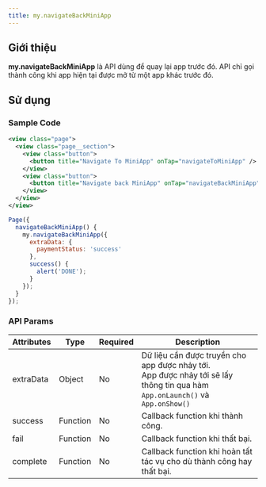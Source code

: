 ```yaml
---
title: my.navigateBackMiniApp
---
```


## Giới thiệu

**my.navigateBackMiniApp** là API dùng để quay lại app trước đó. API chỉ gọi thành công khi app hiện tại được mở từ một app khác trước đó.

## Sử dụng

### Sample Code

```xml
<view class="page">
  <view class="page__section">
    <view class="button">
      <button title="Navigate To MiniApp" onTap="navigateToMiniApp" />
    </view>
    <view class="button">
      <button title="Navigate back MiniApp" onTap="navigateBackMiniApp" />
    </view>
  </view>
</view>
```

```js
Page({
  navigateBackMiniApp() {
    my.navigateBackMiniApp({
      extraData: {
        paymentStatus: 'success'
      },
      success() {
        alert('DONE');
      }
    });
  }
});
```

### API Params

| Attributes | Type     | Required | Description                                                                                                                        |
| ---------- | -------- | -------- | ---------------------------------------------------------------------------------------------------------------------------------- |
| extraData  | Object   | No       | Dữ liệu cần được truyền cho app được nhảy tới.<br /> App được nhảy tới sẽ lấy thông tin qua hàm `App.onLaunch()` và `App.onShow()` |
| success    | Function | No       | Callback function khi thành công.                                                                                                  |
| fail       | Function | No       | Callback function khi thất bại.                                                                                                    |
| complete   | Function | No       | Callback function khi hoàn tất tác vụ cho dù thành công hay thất bại.                                                              |
